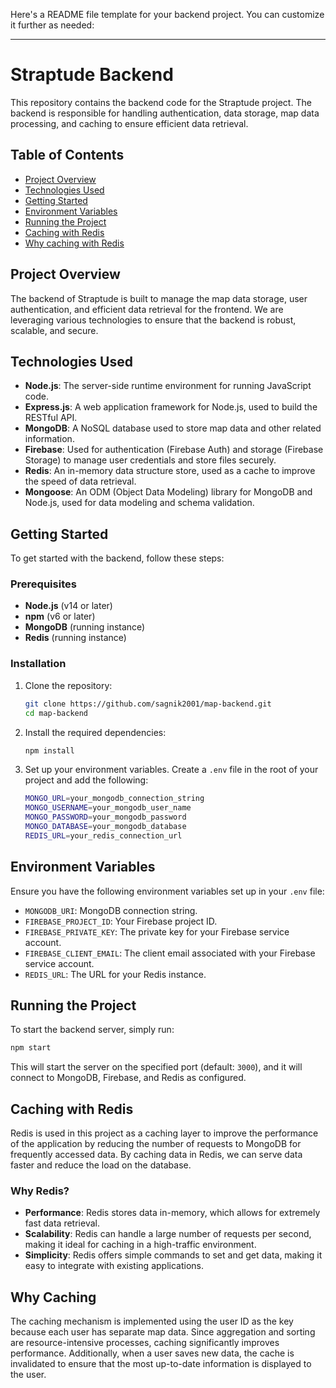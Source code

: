 Here's a README file template for your backend project. You can customize it further as needed:

---

# Straptude Backend

This repository contains the backend code for the Straptude project. The backend is responsible for handling authentication, data storage, map data processing, and caching to ensure efficient data retrieval.

## Table of Contents

- [Project Overview](#project-overview)
- [Technologies Used](#technologies-used)
- [Getting Started](#getting-started)
- [Environment Variables](#environment-variables)
- [Running the Project](#running-the-project)
- [Caching with Redis](#caching-with-redis)
- [Why caching with Redis](#Why-Caching)

## Project Overview

The backend of Straptude is built to manage the map data storage, user authentication, and efficient data retrieval for the frontend. We are leveraging various technologies to ensure that the backend is robust, scalable, and secure.

## Technologies Used

- **Node.js**: The server-side runtime environment for running JavaScript code.
- **Express.js**: A web application framework for Node.js, used to build the RESTful API.
- **MongoDB**: A NoSQL database used to store map data and other related information.
- **Firebase**: Used for authentication (Firebase Auth) and storage (Firebase Storage) to manage user credentials and store files securely.
- **Redis**: An in-memory data structure store, used as a cache to improve the speed of data retrieval.
- **Mongoose**: An ODM (Object Data Modeling) library for MongoDB and Node.js, used for data modeling and schema validation.

## Getting Started

To get started with the backend, follow these steps:

### Prerequisites

- **Node.js** (v14 or later)
- **npm** (v6 or later)
- **MongoDB** (running instance)
- **Redis** (running instance)

### Installation

1. Clone the repository:

   ```bash
   git clone https://github.com/sagnik2001/map-backend.git
   cd map-backend
   ```

2. Install the required dependencies:

   ```bash
   npm install
   ```

3. Set up your environment variables. Create a `.env` file in the root of your project and add the following:

   ```bash
   MONGO_URL=your_mongodb_connection_string
   MONGO_USERNAME=your_mongodb_user_name
   MONGO_PASSWORD=your_mongodb_password
   MONGO_DATABASE=your_mongodb_database
   REDIS_URL=your_redis_connection_url
   ```

## Environment Variables

Ensure you have the following environment variables set up in your `.env` file:

- `MONGODB_URI`: MongoDB connection string.
- `FIREBASE_PROJECT_ID`: Your Firebase project ID.
- `FIREBASE_PRIVATE_KEY`: The private key for your Firebase service account.
- `FIREBASE_CLIENT_EMAIL`: The client email associated with your Firebase service account.
- `REDIS_URL`: The URL for your Redis instance.

## Running the Project

To start the backend server, simply run:

```bash
npm start
```

This will start the server on the specified port (default: `3000`), and it will connect to MongoDB, Firebase, and Redis as configured.

## Caching with Redis

Redis is used in this project as a caching layer to improve the performance of the application by reducing the number of requests to MongoDB for frequently accessed data. By caching data in Redis, we can serve data faster and reduce the load on the database.

### Why Redis?

- **Performance**: Redis stores data in-memory, which allows for extremely fast data retrieval.
- **Scalability**: Redis can handle a large number of requests per second, making it ideal for caching in a high-traffic environment.
- **Simplicity**: Redis offers simple commands to set and get data, making it easy to integrate with existing applications.


## Why Caching

   The caching mechanism is implemented using the user ID as the key because each user has separate map data. Since aggregation and sorting are resource-intensive processes, caching significantly improves performance. Additionally, when a user saves new data, the cache is invalidated to ensure that the most up-to-date information is displayed to the user.

